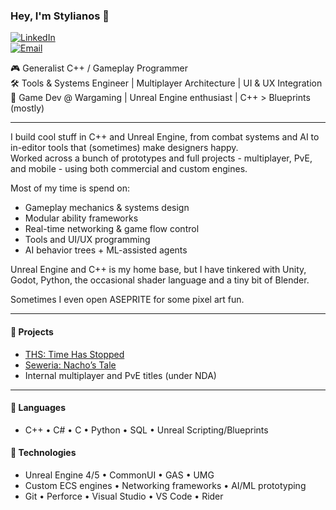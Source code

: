 ### Hey, I'm Stylianos 👋

[![LinkedIn](https://img.shields.io/badge/LinkedIn-0077B5?logo=linkedin&logoColor=white)](https://www.linkedin.com/in/stylianos-maimaris-989450217/)  
[![Email](https://img.shields.io/badge/Email-stylianos@stylianosmaimaris.com-lightgrey?logo=gmail)](mailto:stylianos@stylianosmaimaris.com)

🎮 Generalist C++ / Gameplay Programmer  
🛠️ Tools & Systems Engineer | Multiplayer Architecture | UI & UX Integration  
🐉 Game Dev @ Wargaming | Unreal Engine enthusiast | C++ > Blueprints (mostly)  

---

I build cool stuff in C++ and Unreal Engine, from combat systems and AI to in-editor tools that (sometimes) make designers happy.  
Worked across a bunch of prototypes and full projects - multiplayer, PvE, and mobile - using both commercial and custom engines.  

Most of my time is spend on:  
- Gameplay mechanics & systems design  
- Modular ability frameworks  
- Real-time networking & game flow control  
- Tools and UI/UX programming  
- AI behavior trees + ML-assisted agents  

Unreal Engine and C++ is my home base, but I have tinkered with Unity, Godot, Python, the occasional shader language and a tiny bit of Blender.  

Sometimes I even open ASEPRITE for some pixel art fun.

---

#### 🚀 Projects

- [THS: Time Has Stopped](https://ths-vr.net/)
- [Seweria: Nacho’s Tale](https://mikemaris.itch.io/seweria-nachos-tale)
- Internal multiplayer and PvE titles (under NDA)  

---

#### 🧠 Languages

- C++ • C# • C • Python • SQL • Unreal Scripting/Blueprints

#### 🔧 Technologies

- Unreal Engine 4/5 • CommonUI • GAS • UMG  
- Custom ECS engines • Networking frameworks • AI/ML prototyping  
- Git • Perforce • Visual Studio • VS Code • Rider  


